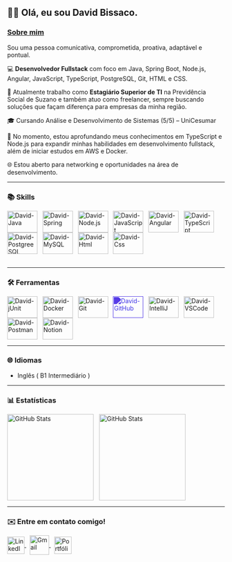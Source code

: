 ## 👋🏻 Olá, eu sou David Bissaco.

### <u>Sobre mim</u>

Sou uma pessoa comunicativa, comprometida, proativa, adaptável e pontual.

💻 **Desenvolvedor Fullstack** com foco em Java, Spring Boot, Node.js, Angular, JavaScript, TypeScript, PostgreSQL, Git, HTML e CSS.

💼 Atualmente trabalho como **Estagiário Superior de TI** na Previdência Social de Suzano e também atuo como freelancer, sempre buscando soluções que façam diferença para empresas da minha região.

🎓 Cursando Análise e Desenvolvimento de Sistemas (5/5) – UniCesumar

🚀 No momento, estou aprofundando meus conhecimentos em TypeScript e Node.js para expandir minhas habilidades em desenvolvimento fullstack, além de iniciar estudos em AWS e Docker.

🌐 Estou aberto para networking e oportunidades na área de desenvolvimento.

---

### 📚 Skills
<div flex-direction="row">
<img align="center" alt="David-Java" height="50" width="70" src="https://cdn.jsdelivr.net/gh/devicons/devicon@latest/icons/java/java-original.svg" /> &nbsp;
<img align="center" alt="David-Spring" height="50" width="70" src="https://cdn.jsdelivr.net/gh/devicons/devicon@latest/icons/spring/spring-original-wordmark.svg" /> &nbsp;
<img align="center" alt="David-Node.js" height="50" width="70" src="https://cdn.jsdelivr.net/gh/devicons/devicon@latest/icons/nodejs/nodejs-plain-wordmark.svg" /> &nbsp;
<img align="center" alt="David-JavaScript" height="50" width="70" src="https://cdn.jsdelivr.net/gh/devicons/devicon@latest/icons/javascript/javascript-original.svg" /> &nbsp;
<img align="center" alt="David-Angular" height="50" width="70" src="https://cdn.jsdelivr.net/gh/devicons/devicon@latest/icons/angularjs/angularjs-original.svg" /> &nbsp;
<img align="center" alt="David-TypeScript" height="50" width="70" src="https://cdn.jsdelivr.net/gh/devicons/devicon@latest/icons/typescript/typescript-original.svg" /> &nbsp;
<img align="center" alt="David-PostgreeSQL" height="50" width="70" src="https://cdn.jsdelivr.net/gh/devicons/devicon@latest/icons/postgresql/postgresql-original.svg" /> &nbsp;
<img align="center" alt="David-MySQL" height="50" width="70" src="https://cdn.jsdelivr.net/gh/devicons/devicon@latest/icons/mysql/mysql-original.svg" /> &nbsp;
<img align="center" alt="David-Html" height="50" width="70" src="https://cdn.jsdelivr.net/gh/devicons/devicon@latest/icons/html5/html5-original.svg" /> &nbsp;
<img align="center" alt="David-Css" height="50" width="70" src="https://cdn.jsdelivr.net/gh/devicons/devicon@latest/icons/css3/css3-original.svg" /> &nbsp;
</div>
<br>

---

### 🛠️ Ferramentas
<div flex-direction="row">
<img align="center" alt="David-jUnit" height="50" width="70" src="https://cdn.jsdelivr.net/gh/devicons/devicon@latest/icons/junit/junit-original.svg" /> &nbsp;
<img align="center" alt="David-Docker" height="50" width="70" src="https://cdn.jsdelivr.net/gh/devicons/devicon@latest/icons/docker/docker-plain-wordmark.svg" /> &nbsp;
<img align="center" alt="David-Git" height="50" width="70" src="https://cdn.jsdelivr.net/gh/devicons/devicon@latest/icons/git/git-original.svg" /> &nbsp;
<img align="center" alt="David-GitHub" height="50" width="70" src="https://cdn.jsdelivr.net/gh/devicons/devicon@latest/icons/github/github-original.svg" style="filter: invert(38%) sepia(98%) saturate(7492%) hue-rotate(245deg) brightness(90%) contrast(101%);" /> &nbsp;
<img align="center" alt="David-IntelliJ" height="50" width="70" src="https://cdn.jsdelivr.net/gh/devicons/devicon@latest/icons/intellij/intellij-original.svg" /> &nbsp;
<img align="center" alt="David-VSCode" height="50" width="70" src="https://cdn.jsdelivr.net/gh/devicons/devicon@latest/icons/vscode/vscode-original.svg" /> &nbsp;
<img align="center" alt="David-Postman" height="50" width="70" src="https://cdn.jsdelivr.net/gh/devicons/devicon@latest/icons/postman/postman-original.svg" /> &nbsp;
<img align="center" alt="David-Notion" height="50" width="70" src="https://cdn.jsdelivr.net/gh/devicons/devicon@latest/icons/notion/notion-original.svg" /> &nbsp;
<br>

---

### 🌐 Idiomas

- Inglês ( B1 Intermediário )

---

### 📊 Estatísticas

<p>
  <img 
    align="left" 
    alt="GitHub Stats" 
    height="200" 
    style="padding-right: 10px;" 
    src="https://github-readme-stats.vercel.app/api?username=davidbs09&show_icons=true&theme=transparent&include_all_commits=true&locale=pt-br" 
  />

  <img 
    align="left" 
    alt="GitHub Stats" 
    height="200" 
    src="https://github-readme-stats.vercel.app/api/top-langs/?username=davidbs09&theme=transparent&layout=compact&custom_title=Tecnologias&langs_count=20&count_private=true&hide=html,jupyter%20notebook" 
  />
</p>

<br clear="all"/>

---

### ✉️ Entre em contato comigo!

<a href="https://www.linkedin.com/in/david-bissaco-da-silva/" target="_blank" title="LinkedIn">
  <img align="center" alt="LinkedIn" height="40" src="https://cdn.jsdelivr.net/gh/devicons/devicon/icons/linkedin/linkedin-original.svg" />
</a>
&nbsp;
<a href="mailto:davidbissacodasilva@gmail.com" target="_blank" title="Enviar email">
  <img align="center" alt="Gmail" height="45" src="https://cdn-icons-png.flaticon.com/512/281/281769.png" />
</a>
&nbsp;
<a href="https://davidbissaco.netlify.app/" target="_blank" title="Portfólio">
  <img align="center" alt="Portfólio" height="40" src="https://cdn-icons-png.flaticon.com/512/841/841364.png" />
</a>
